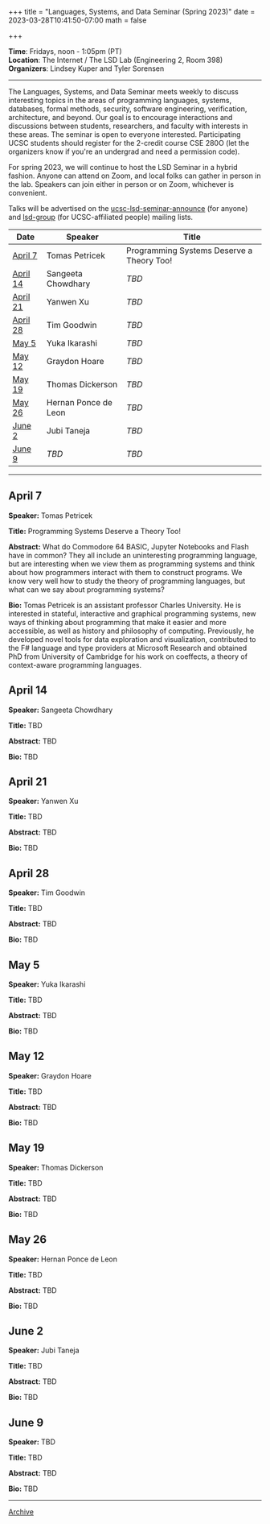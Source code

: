 +++
title = "Languages, Systems, and Data Seminar (Spring 2023)"
date = 2023-03-28T10:41:50-07:00
math = false

+++

**Time**: Fridays, noon - 1:05pm (PT) <br />
**Location**: The Internet / The LSD Lab (Engineering 2, Room 398) <br />
**Organizers**: Lindsey Kuper and Tyler Sorensen <br />

---

The Languages, Systems, and Data Seminar meets weekly to discuss interesting topics in the areas of programming languages, systems, databases, formal methods, security, software engineering, verification, architecture, and beyond.  Our goal is to encourage interactions and discussions between students, researchers, and faculty with interests in these areas.  The seminar is open to everyone interested.  Participating UCSC students should register for the 2-credit course CSE 280O (let the organizers know if you're an undergrad and need a permission code).

For spring 2023, we will continue to host the LSD Seminar in a hybrid fashion.  Anyone can attend on Zoom, and local folks can gather in person in the lab.  Speakers can join either in person or on Zoom, whichever is convenient.

Talks will be advertised on the [ucsc-lsd-seminar-announce](https://groups.google.com/g/ucsc-lsd-seminar-announce) (for anyone) and [lsd-group](https://groups.google.com/a/ucsc.edu/g/lsd-group/members) (for UCSC-affiliated people) mailing lists.

| Date                  | Speaker                | Title                                                                                    |
|-------                |---------               |---------                                                                                 |
| [April 7](#april-7)   | Tomas Petricek         | Programming Systems Deserve a Theory Too!                                                |
| [April 14](#april-14) | Sangeeta Chowdhary     | _TBD_                                                                                    |
| [April 21](#april-21) | Yanwen Xu              | _TBD_                                                                                    |
| [April 28](#april-28) | Tim Goodwin            | _TBD_                                                                                    |
| [May 5](#may-5)       | Yuka Ikarashi          | _TBD_                                                                                    |
| [May 12](#may-12)     | Graydon Hoare          | _TBD_                                                                                    |
| [May 19](#may-19)     | Thomas Dickerson       | _TBD_                                                                                    |
| [May 26](#may-26)     | Hernan Ponce de Leon   | _TBD_                                                                                    |
| [June 2](#june-2)     | Jubi Taneja            | _TBD_                                                                                    |
| [June 9](#june-9)     | _TBD_                  | _TBD_                                                                                    |

---

## April 7

**Speaker:** Tomas Petricek

**Title:** Programming Systems Deserve a Theory Too!

**Abstract:** What do Commodore 64 BASIC, Jupyter Notebooks and Flash have in common? They all include an uninteresting programming language, but are interesting when we view them as programming systems and think about how programmers interact with them to construct programs. We know very well how to study the theory of programming languages, but what can we say about programming systems?

**Bio:** Tomas Petricek is an assistant professor Charles University. He is interested in stateful, interactive and graphical programming systems, new ways of thinking about programming that make it easier and more accessible, as well as history and philosophy of computing. Previously, he developed novel tools for data exploration and visualization, contributed to the F# language and type providers at Microsoft Research and obtained PhD from University of Cambridge for his work on coeffects, a theory of context-aware programming languages.

## April 14

**Speaker:** Sangeeta Chowdhary

**Title:** TBD

**Abstract:** TBD

**Bio:** TBD

## April 21

**Speaker:** Yanwen Xu

**Title:** TBD

**Abstract:** TBD

**Bio:** TBD

## April 28

**Speaker:** Tim Goodwin

**Title:** TBD

**Abstract:** TBD

**Bio:** TBD

## May 5

**Speaker:** Yuka Ikarashi

**Title:** TBD

**Abstract:** TBD

**Bio:** TBD

## May 12

**Speaker:** Graydon Hoare

**Title:** TBD

**Abstract:** TBD

**Bio:** TBD

## May 19

**Speaker:** Thomas Dickerson

**Title:** TBD

**Abstract:** TBD

**Bio:** TBD

## May 26

**Speaker:** Hernan Ponce de Leon

**Title:** TBD

**Abstract:** TBD

**Bio:** TBD

## June 2

**Speaker:** Jubi Taneja

**Title:** TBD

**Abstract:** TBD

**Bio:** TBD

## June 9

**Speaker:** TBD

**Title:** TBD

**Abstract:** TBD

**Bio:** TBD

---

[Archive](../)
